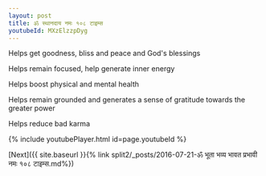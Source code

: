 ```yaml
---
layout: post
title: ॐ स्थानदाय नमः १०८ टाइम्स
youtubeId: MXzElzzpDyg
---
```

 
 
Helps get goodness, bliss and peace and God's blessings
 
Helps remain focused, help generate inner energy 
 
Helps boost physical and mental health 
 
Helps remain grounded and generates a sense of gratitude towards the greater power 
 
Helps reduce bad karma
 
 
 
 


{% include youtubePlayer.html id=page.youtubeId %}
 
[Next]({{ site.baseurl }}{% link  split2/_posts/2016-07-21-ॐ भूता भव्य भावत प्रभावी नमः १०८ टाइम्स.md%})
 
